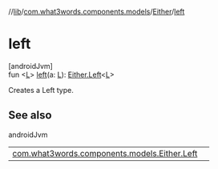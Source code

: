 //[lib](../../../index.md)/[com.what3words.components.models](../index.md)/[Either](index.md)/[left](left.md)

# left

[androidJvm]\
fun <[L](left.md)> [left](left.md)(a: [L](left.md)): [Either.Left](-left/index.md)<[L](left.md)>

Creates a Left type.

## See also

androidJvm

| | |
|---|---|
| [com.what3words.components.models.Either.Left](-left/index.md) |  |
